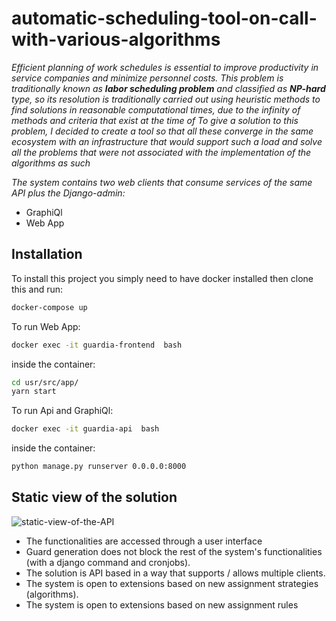 # automatic-scheduling-tool-on-call-with-various-algorithms
_Efficient planning of work schedules is essential to improve productivity in service companies and minimize personnel costs. This problem is traditionally known as **labor scheduling problem** and classified as **NP-hard** type, so its resolution is traditionally carried out using heuristic methods to find solutions in reasonable computational times, due to the infinity of methods and criteria that exist at the time of To give a solution to this problem, I decided to create a tool so that all these converge in the same ecosystem with an infrastructure that would support such a load and solve all the problems that were not associated with the implementation of the algorithms as such_

_The system contains two web clients that consume services of the same API plus the Django-admin:_  
  - GraphiQl 
  - Web App

## Installation
To install this project you simply need to have docker installed then clone this and run:
```bash
docker-compose up 
```
To run Web App:
```bash
docker exec -it guardia-frontend  bash
```
inside the container:
```bash
cd usr/src/app/
yarn start
```

To run Api and GraphiQl:
```bash
docker exec -it guardia-api  bash
```
inside the container:
```bash
python manage.py runserver 0.0.0.0:8000
```
  
## Static view of the solution
![static-view-of-the-API](https://drive.google.com/uc?export=view&id=1VuI91H1KZZ19PdV1doVZjYOvAqRcNCmC)

  - The functionalities are accessed through a user interface
  - Guard generation does not block the rest of the system's functionalities (with a django command and cronjobs).
  - The solution is API based in a way that supports / allows multiple clients.
  - The system is open to extensions based on new assignment strategies (algorithms).
  - The system is open to extensions based on new assignment rules

